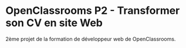 # OpenClassrooms P2 - Transformer son CV en site Web

2ème projet de la formation de développeur web de OpenClassrooms.

